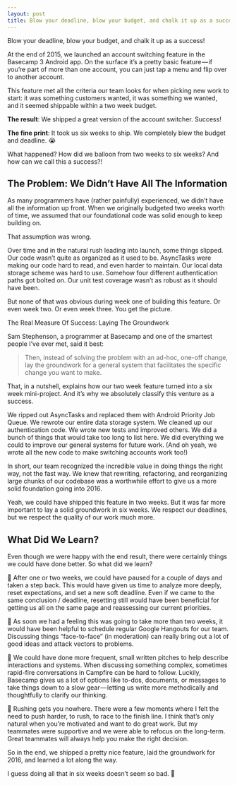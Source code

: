 ```yaml
---
layout: post
title: Blow your deadline, blow your budget, and chalk it up as a success
---
```


Blow your deadline, blow your budget, and chalk it up as a success!

At the end of 2015, we launched an account switching feature in the Basecamp 3 Android app. On the surface it’s a pretty basic feature — if you’re part of more than one account, you can just tap a menu and flip over to another account.

This feature met all the criteria our team looks for when picking new work to start: it was something customers wanted, it was something we wanted, and it seemed shippable within a two week budget.

**The result**: We shipped a great version of the account switcher. Success!

**The fine print**: It took us six weeks to ship. We completely blew the budget and deadline. 😭

What happened? How did we balloon from two weeks to six weeks? And how can we call this a success?!

## The Problem: We Didn’t Have All The Information

As many programmers have (rather painfully) experienced, we didn’t have all the information up front. When we originally budgeted two weeks worth of time, we assumed that our foundational code was solid enough to keep building on.

That assumption was wrong.

Over time and in the natural rush leading into launch, some things slipped. Our code wasn’t quite as organized as it used to be. AsyncTasks were making our code hard to read, and even harder to maintain. Our local data storage scheme was hard to use. Somehow four different authentication paths got bolted on. Our unit test coverage wasn’t as robust as it should have been.

But none of that was obvious during week one of building this feature. Or even week two. Or even week three. You get the picture.

The Real Measure Of Success: Laying The Groundwork

Sam Stephenson, a programmer at Basecamp and one of the smartest people I’ve ever met, said it best:

> Then, instead of solving the problem with an ad-hoc, one-off change, lay the groundwork for a general system that facilitates the specific change you want to make.

That, in a nutshell, explains how our two week feature turned into a six week mini-project. And it’s why we absolutely classify this venture as a success.

We ripped out AsyncTasks and replaced them with Android Priority Job Queue. We rewrote our entire data storage system. We cleaned up our authentication code. We wrote new tests and improved others. We did a bunch of things that would take too long to list here. We did everything we could to improve our general systems for future work. (And oh yeah, we wrote all the new code to make switching accounts work too!)

In short, our team recognized the incredible value in doing things the right way, not the fast way. We knew that rewriting, refactoring, and reorganizing large chunks of our codebase was a worthwhile effort to give us a more solid foundation going into 2016.

Yeah, we could have shipped this feature in two weeks. But it was far more important to lay a solid groundwork in six weeks. We respect our deadlines, but we respect the quality of our work much more.

## What Did We Learn?

Even though we were happy with the end result, there were certainly things we could have done better. So what did we learn?

📅 After one or two weeks, we could have paused for a couple of days and taken a step back. This would have given us time to analyze more deeply, reset expectations, and set a new soft deadline. Even if we came to the same conclusion / deadline, resetting still would have been beneficial for getting us all on the same page and reassessing our current priorities.

🎥 As soon we had a feeling this was going to take more than two weeks, it would have been helpful to schedule regular Google Hangouts for our team. Discussing things “face-to-face” (in moderation) can really bring out a lot of good ideas and attack vectors to problems.

📝 We could have done more frequent, small written pitches to help describe interactions and systems. When discussing something complex, sometimes rapid-fire conversations in Campfire can be hard to follow. Luckily, Basecamp gives us a lot of options like to-dos, documents, or messages to take things down to a slow gear — letting us write more methodically and thoughtfully to clarify our thinking.

🏃 Rushing gets you nowhere. There were a few moments where I felt the need to push harder, to rush, to race to the finish line. I think that’s only natural when you’re motivated and want to do great work. But my teammates were supportive and we were able to refocus on the long-term. Great teammates will always help you make the right decision.

So in the end, we shipped a pretty nice feature, laid the groundwork for 2016, and learned a lot along the way.

I guess doing all that in six weeks doesn’t seem so bad. 🎉